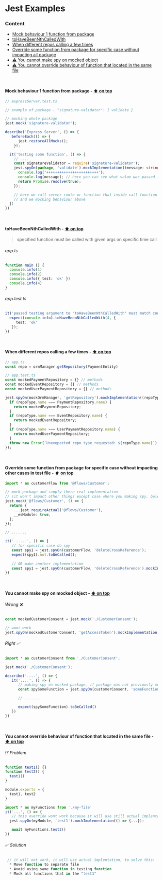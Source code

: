 # Jest Examples

### Content
* [Mock behaviour 1 function from package](#mock-behaviour-1-function-from-package---%EF%B8%8F-on-top)
* [toHaveBeenNthCalledWith](#tohavebeennthcalledwith---%EF%B8%8F-on-top)
* [When different repos calling a few times](#when-different-repos-calling-a-few-times---%EF%B8%8F-on-top)
* [Override some function from package for specific case without impacting all package](#override-some-function-from-package-for-specific-case-without-impacting-all-package---%EF%B8%8F-on-top)
* [⚠️ You cannot make spy on mocked object](#you-cannot-make-spy-on-mocked-object---%EF%B8%8F-on-top)
* [⚠️ You cannot override behaviour of function that located in the same file](#you-cannot-override-behaviour-of-function-that-located-in-the-same-file---%EF%B8%8F-on-top)

<br />


#### Mock behaviour 1 function from package - [⬆️ on top](#content)

```ts
// expressServer.test.ts

// example of package - "signature-validator": { validate }

// mocking whole package 
jest.mock('signature-validator');

describe('Express Server', () => {
   beforeEach(() => {
      jest.restoreAllMocks();
    });

  it('testing some function', () => {
    // ....
    const signatureValidator = require('signature-validator');
    jest.spyOn(package, 'validate').mockImplementation((message: string) => {
      console.log('++++++++++++++++++++++++');
      console.log(message); // here you can see what value was passed in process
      return Promise.resolve(true);
    });

    // here we call server route or function that inside call function "validate" from package "signature-validator"
    // and we mocking behaviour above
  })
})
```
<br />

#### toHaveBeenNthCalledWith - [⬆️ on top](#content)

> specified function must be called with given args on specific time call 

###### app.ts
```ts
function main () {
  console.info(1)
  console.info(2)
  console.info({ test: 'ok' })
  console.info(4)
}
 ```

###### app.test.ts
```ts
it('passed testing argument to "toHaveBeenNthCalledWith" must match console.info argument passed on 3 time of call', async () => {
  expect(console.info).toHaveBeenNthCalledWith(4, {
     test: 'ok'
   });
})

```
<br />

#### When different repos calling a few times - [⬆️ on top](#content)

```ts
// app.ts
const repo = ormManager.getRepository(PaymentEntity)
```

```ts
// app.test.ts
const mockedPaymentRepository = {} // methods
const mockedEventRepository = {} // methods
const mockedUserPaymentRepository = {} // methods

jest.spyOn(mockOrmManager, 'getRepository').mockImplementation((repoType) => {
  if (repoType.name === PaymentRepository.name) {
    return mockedPaymentRepository;
  }
  if (repoType.name === EventRepository.name) {
    return mockedEventRepository;
  }
  if (repoType.name === UserPaymentRepository.name) {
    return mockedUserPaymentRepository;
  }
  throw new Error(`Unexepected repo type requested: ${repoType.name}`);
});
```
<br />

#### Override some function from package for specific case without impacting other cases in test file - [⬆️ on top](#content)

```ts
import * as customerFlow from '@flows/Customer';

// mock package and supply there real implementation
// (it won't impact other things except case where you making spy, below)
jest.mock('@flows/Customer', () => {
  return {
    ...jest.requireActual('@flows/Customer'),
    __esModule: true,
  };
});

// .......

it('......', () => {
   // for specific case do spy
   const spy1 = jest.spyOn(customerFlow, 'deleteCrossReference');
   expect(spy1).not.toBeCalled();
   
   // OR make another implementation
   const spy1 = jest.spyOn(customerFlow, 'deleteCrossReference').mockImplementation(() => {});
})
```
<br />

#### You cannot make spy on mocked object - [⬆️ on top](#content)

###### Wrong ❌
```ts
const mockedCustomerConsent = jest.mock('./CustomerConsent');

// wont work 
jest.spyOn(mockedCustomerConsent, 'getAccessToken').mockImplementation(() => accessToken);
```

###### Right ✅
```ts
import * as customerConsent from './CustomerConsent';

jest.mock('./CustomerConsent');

describe('....', () => {
   it('....', () => {
      // making spy on mocked package, if package was not previously mocked it will be an error - jest.mock('./CustomerConsent');
      const spySomeFunction = jest.spyOn(customerConsent, 'someFunction').mockImplementation(() => {});

      // .......

      expect(spySomeFunction).toBeCalled()
   })
})

```
<br />

#### You cannot override behaviour of function that located in the same file - [⬆️ on top](#content)

###### ⁉️ Problem

```js
function test1() {}
function test2() {
  test1()
}

module.exports = {
  test1, test2
}

```
```js
import * as myFunctions from './my-file'
it('...', () => {
   // this override wont work because it will use still actual implentation, because this function in the same file
  jest.spyOn(myModule, 'test1').mockImplementation(() => {...});

   await myFunctions.test2()
})

```

###### ✅ Solution
```ts
 // it will not work, it will use actual implentation, to solve this:
  * Move function to separate file
  * Avoid using same function in testing function
  * Mock all functions that in the "test1"
```
